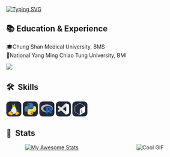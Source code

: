 <p align="left">
  <a href="https://git.io/typing-svg">
    <img src="https://readme-typing-svg.demolab.com?font=Fira+Code&size=30&pause=1000&color=3A3795&width=435&lines=Juan-Jeffery" alt="Typing SVG">
  </a>
</p>

## 📚 Education & Experience  
🎓Chung Shan Medical University, BMS  
📘National Yang Ming Chiao Tung University, BMI


<img src="https://user-images.githubusercontent.com/74038190/212284136-03988914-d899-44b4-b1d9-4eeccf656e44.gif" width="900px">

## 🛠️ &nbsp;Skills
<img src="https://github.com/tandpfun/skill-icons/blob/main/icons/Linux-Dark.svg" width="40px"> <img src="https://github.com/tandpfun/skill-icons/blob/main/icons/Python-Dark.svg" width="40px"> <img src="https://github.com/tandpfun/skill-icons/blob/main/icons/R-Dark.svg" width="40px"> <img src="https://github.com/tandpfun/skill-icons/blob/main/icons/VSCode-Dark.svg" width="40px"> <img src="https://github.com/tandpfun/skill-icons/blob/main/icons/Bash-Dark.svg" width="40px"> 

## :paw_prints: &nbsp;Stats

<div style="display: flex; align-items: center; justify-content: space-between; width: 100%;">
  <!-- Stats 卡片 -->
  <div style="flex: 1; text-align: center; margin-right: 10px; max-width: 50%;">
    <a href="https://git.io/awesome-stats-card">
      <img src="https://awesome-github-stats.azurewebsites.net/user-stats/Juan-Jeffery?cardType=github&theme=github-dark&preferLogin=false" 
           alt="My Awesome Stats" style="max-width: 100%; height: auto;">
    </a>
  </div>

  <!-- GIF 動畫 -->
  <div style="flex: 1; text-align: center; margin-left: 10px; max-width: 50%;">
    <img src="https://user-images.githubusercontent.com/74038190/212284094-e50ceae2-de86-4dd6-9f9c-a3ebcb3ede9e.gif" 
         alt="Cool GIF" style="max-width: 100%; height: auto;">
  </div>
</div>







<!--
**Juan-Jeffery/Juan-Jeffery** is a ✨ _special_ ✨ repository because its `README.md` (this file) appears on your GitHub profile.

Here are some ideas to get you started:

- 🔭 I’m currently working on ...
- 🌱 I’m currently learning ...
- 👯 I’m looking to collaborate on ...
- 🤔 I’m looking for help with ...
- 💬 Ask me about ...
- 📫 How to reach me: ...
- 😄 Pronouns: ...
- ⚡ Fun fact: ...
## :paw_prints: &nbsp;Stats
[![My Awesome Stats](https://awesome-github-stats.azurewebsites.net/user-stats/Juan-Jeffery?cardType=github&theme=github-dark&preferLogin=false)](https://git.io/awesome-stats-card)

<img src="https://user-images.githubusercontent.com/74038190/212284094-e50ceae2-de86-4dd6-9f9c-a3ebcb3ede9e.gif" width="900px">
-->

